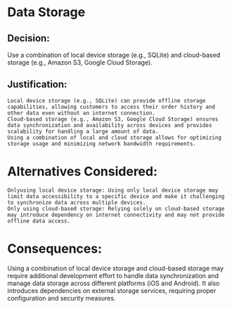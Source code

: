 # Data Storage

## Decision: 

Use a combination of local device storage (e.g., SQLite) and cloud-based storage (e.g., Amazon S3, Google Cloud Storage).

## Justification:

    Local device storage (e.g., SQLite) can provide offline storage capabilities, allowing customers to access their order history and other data even without an internet connection.
    Cloud-based storage (e.g., Amazon S3, Google Cloud Storage) ensures data synchronization and availability across devices and provides scalability for handling a large amount of data.
    Using a combination of local and cloud storage allows for optimizing storage usage and minimizing network bandwidth requirements.

# Alternatives Considered:

    Onlyusing local device storage: Using only local device storage may limit data accessibility to a specific device and make it challenging to synchronize data across multiple devices.
    Only using cloud-based storage: Relying solely on cloud-based storage may introduce dependency on internet connectivity and may not provide offline data access.

# Consequences:
Using a combination of local device storage and cloud-based storage may require additional development effort to handle data synchronization and manage data storage across different platforms (iOS and Android). It also introduces dependencies on external storage services, requiring proper configuration and security measures.